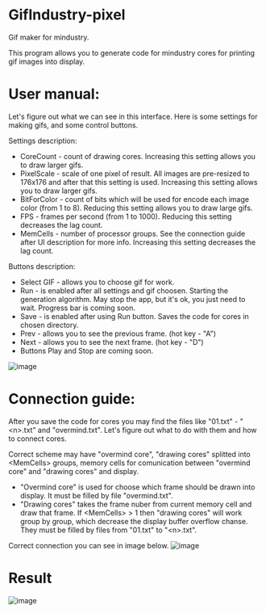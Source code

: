 # GifIndustry-pixel
Gif maker for mindustry.


This program allows you to generate code for mindustry cores for printing gif images into display.


# User manual:

Let's figure out what we can see in this interface.
Here is some settings for making gifs, and some control buttons.


Settings description:

- CoreCount - count of drawing cores. Increasing this setting allows you to draw larger gifs.
- PixelScale - scale of one pixel of result. All images are pre-resized to 176x176 and after that this setting is used. Increasing this setting allows you to draw larger gifs.
- BitForColor - count of bits which will be used for encode each image color (from 1 to 8). Reducing this setting allows you to draw large gifs.
- FPS - frames per second (from 1 to 1000). Reducing this setting decreases the lag count.
- MemCells - number of processor groups. See the connection guide after UI description for more info. Increasing this setting decreases the lag count.


Buttons description:

- Select GIF - allows you to choose gif for work.
- Run - is enabled after all settings and gif choosen. Starting the generation algorithm. May stop the app, but it's ok, you just need to wait. Progress bar is coming soon.
- Save - is enabled after using Run button. Saves the code for cores in chosen directory.
- Prev - allows you to see the previous frame. (hot key - "A")
- Next - allows you to see the next frame. (hot key - "D")
- Buttons Play and Stop are coming soon.

![image](https://user-images.githubusercontent.com/54832404/169388965-b78db900-2fee-44d4-bb68-59e6e9cb5d54.png)


# Connection guide:

After you save the code for cores you may find the files like "01.txt" - "\<n\>.txt" and "overmind.txt". Let's figure out what to do with them and how to connect cores.


Correct scheme may have "overmind core", "drawing cores" splitted into \<MemCells\> groups, <MemCells> memory cells for comunication between "overmind core" and "drawing cores" and display.


- "Overmind core" is used for choose which frame should be drawn into display. It must  be filled by file "overmind.txt".
- "Drawing cores" takes the frame nuber from current memory cell and draw that frame. If \<MemCells\> > 1 then "drawing cores" will work group by group, which decrease the display buffer overflow chanse. They must  be filled by files from "01.txt" to "\<n\>.txt".

Correct connection you can see in image below.
![image](https://user-images.githubusercontent.com/54832404/169396447-15fd97b0-ae58-4402-ab60-021eabb0a843.png)


# Result
![image](https://user-images.githubusercontent.com/54832404/169397381-559278fc-95ef-4d3d-8456-962ce02a6498.png)
